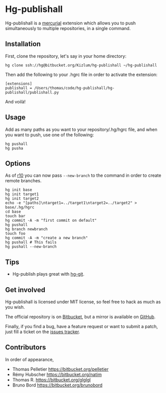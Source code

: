 Hg-publishall
=============

Hg-publishall is a [mercurial](http://mercurial.selenic.com/) extension which
allows you to push simultaneously to multiple repositories, in a single
command.

Installation
------------

First, clone the repository, let's say in your home directory:

    hg clone ssh://hg@bitbucket.org/Kizlum/hg-publishall ~/hg-publishall

Then add the following to your .hgrc file in order to activate the extension:

    [extensions]
    publishall = /Users/thomas/code/hg-publishall/hg-publishall/publishall.py

And voilà!

Usage
-----

Add as many paths as you want to your repository/.hg/hgrc file, and when you
want to push, use one of the following:

    hg pushall
    hg pusha

Options
-------

As of [r10](https://bitbucket.org/pelletier/hg-publishall/changeset/03300c2a1121)
you can now pass `--new-branch` to the command in order to create remote
branches.

    hg init base
    hg init target1
    hg init target2
    echo -e "[paths]\ntarget1=../target1\ntarget2=../target2" > base/.hg/hgrc
    cd base
    touch bar
    hg commit -A -m "first commit on default"
    hg pushall
    hg branch newbranch
    touch foo
    hg commit -A -m "create a new branch"
    hg pushall # This fails
    hg pushall --new-branch

Tips
----

* Hg-publish plays great with [hg-git](http://hg-git.github.com/).

Get involved
------------

Hg-publishall is licensed under MIT license, so feel free to hack as much as
you wish.

The official repository is on
[Bitbucket](http://bitbucket.org/pelletier/hg-publishall/), but a mirror is
available on [GitHub](http://github.com/pelletier/hg_publishall/).

Finally, if you find a bug, have a feature request or want to submit a patch,
just fill a ticket on the [issues
tracker](http://bitbucket.org/pelletier/hg-publishall/issues).

Contributors
------------

In order of appearance,

* Thomas Pelletier <https://bitbucket.org/pelletier>
* Rémy Hubscher <https://bitbucket.org/natim>
* Thomas R. <https://bitbucket.org/glglgl>
* Bruno Bord <https://bitbucket.org/brunobord>
